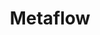 ---
blog: https://medium.com/@NetflixTechBlog/unbundling-data-science-workflows-with-metaflow-and-aws-step-functions-d454780c6280
git: https://github.com/Netflix/metaflow
logohandle: metaflow
sort: metaflow
title: Metaflow
website: https://metaflow.org/
---